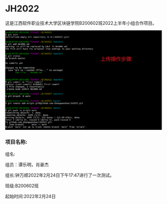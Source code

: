 # 											JH2022

这是江西软件职业技术大学区块链学院B200602班2022上半年小组合作项目。

![image-20220224114207891](README.assets/image-20220224114207891.png)

### 项目名称:

组名:

组员：谭乐明，肖豪杰

组长:钟万顺2022年2月24日下午17:47进行了一次测试。

班级:B200602班

起始时间:2022年2月24日
